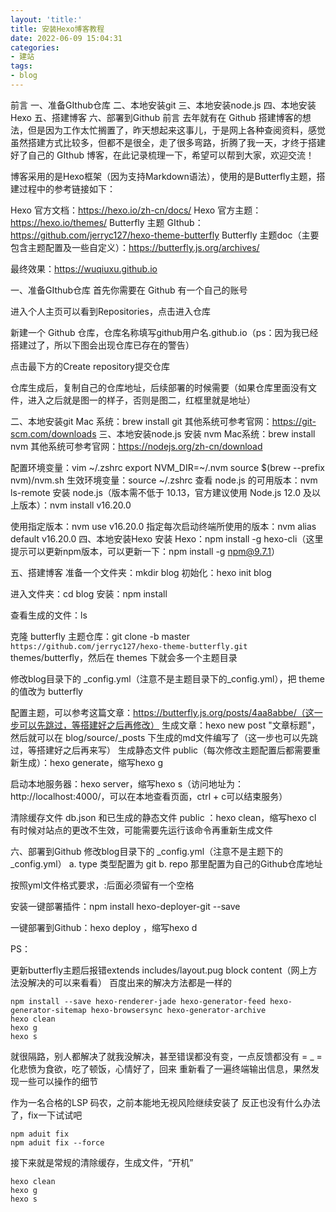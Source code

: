 ```yaml
---
layout: 'title:'
title: 安装Hexo博客教程
date: 2022-06-09 15:04:31
categories:
- 建站
tags:
- blog
---
```


前言
一、准备GIthub仓库
二、本地安装git
三、本地安装node.js
四、本地安装Hexo
五、搭建博客
六、部署到Github
前言
去年就有在 Github 搭建博客的想法，但是因为工作太忙搁置了，昨天想起来这事儿，于是网上各种查阅资料，感觉虽然搭建方式比较多，但都不是很全，走了很多弯路，折腾了我一天，才终于搭建好了自己的 GIthub 博客，在此记录梳理一下，希望可以帮到大家，欢迎交流！

博客采用的是Hexo框架（因为支持Markdown语法），使用的是Butterfly主题，搭建过程中的参考链接如下：

Hexo 官方文档：https://hexo.io/zh-cn/docs/
Hexo 官方主题：https://hexo.io/themes/
Butterfly 主题 GIthub：https://github.com/jerryc127/hexo-theme-butterfly
Butterfly 主题doc（主要包含主题配置及一些自定义）：https://butterfly.js.org/archives/

最终效果：https://wuqiuxu.github.io

一、准备GIthub仓库
首先你需要在 Github 有一个自己的账号

进入个人主页可以看到Repositories，点击进入仓库


新建一个 Github 仓库，仓库名称填写github用户名.github.io（ps：因为我已经搭建过了，所以下图会出现仓库已存在的警告）


点击最下方的Create repository提交仓库


仓库生成后，复制自己的仓库地址，后续部署的时候需要（如果仓库里面没有文件，进入之后就是图一的样子，否则是图二，红框里就是地址）


二、本地安装git
Mac 系统：brew install git
其他系统可参考官网：https://git-scm.com/downloads
三、本地安装node.js
安装 nvm
Mac系统：brew install nvm
其他系统可参考官网：https://nodejs.org/zh-cn/download

配置环境变量：vim ~/.zshrc
export NVM_DIR=~/.nvm
source $(brew --prefix nvm)/nvm.sh
生效环境变量：source ~/.zshrc
查看 node.js 的可用版本：nvm ls-remote
安装 node.js（版本需不低于 10.13，官方建议使用 Node.js 12.0 及以上版本）：nvm install v16.20.0

使用指定版本：nvm use v16.20.0
指定每次启动终端所使用的版本：nvm alias default v16.20.0
四、本地安装Hexo
安装 Hexo：npm install -g hexo-cli（这里提示可以更新npm版本，可以更新一下：npm install -g npm@9.7.1）

五、搭建博客
准备一个文件夹：mkdir blog
初始化：hexo init blog

进入文件夹：cd blog
安装：npm install

查看生成的文件：ls

克隆 butterfly 主题仓库：git clone -b master ``https://github.com/jerryc127/hexo-theme-butterfly.git`` themes/butterfly，然后在 themes 下就会多一个主题目录

修改blog目录下的 _config.yml（注意不是主题目录下的_config.yml），把 theme 的值改为 butterfly

配置主题，可以参考这篇文章：https://butterfly.js.org/posts/4aa8abbe/（这一步可以先跳过，等搭建好之后再修改）
生成文章：hexo new post "文章标题"，然后就可以在 blog/source/_posts 下生成的md文件编写了（这一步也可以先跳过，等搭建好之后再来写）
生成静态文件 public（每次修改主题配置后都需要重新生成）：hexo generate，缩写hexo g

启动本地服务器：hexo server，缩写hexo s（访问地址为：http://localhost:4000/，可以在本地查看页面，ctrl + c可以结束服务）

清除缓存文件 db.json 和已生成的静态文件 public ：hexo clean，缩写hexo cl
有时候对站点的更改不生效，可能需要先运行该命令再重新生成文件

六、部署到Github
修改blog目录下的 _config.yml（注意不是主题下的_config.yml）
a. type 类型配置为 git
b. repo 那里配置为自己的Github仓库地址

按照yml文件格式要求，:后面必须留有一个空格

安装一键部署插件：npm install hexo-deployer-git --save

一键部署到Github：hexo deploy ，缩写hexo d



PS：

更新butterfly主题后报错extends includes/layout.pug block content（网上方法没解决的可以来看看）
百度出来的解决方法都是一样的

```
npm install --save hexo-renderer-jade hexo-generator-feed hexo-generator-sitemap hexo-browsersync hexo-generator-archive
hexo clean
hexo g
hexo s
```

就很隔路，别人都解决了就我没解决，甚至错误都没有变，一点反馈都没有 = _ =
化悲愤为食欲，吃了顿饭，心情好了，回来 重新看了一遍终端输出信息，果然发现一些可以操作的细节

作为一名合格的LSP 码农，之前本能地无视风险继续安装了
反正也没有什么办法了，fix一下试试吧

```
npm aduit fix
npm aduit fix --force
```



接下来就是常规的清除缓存，生成文件，“开机”

```
hexo clean
hexo g
hexo s
```


